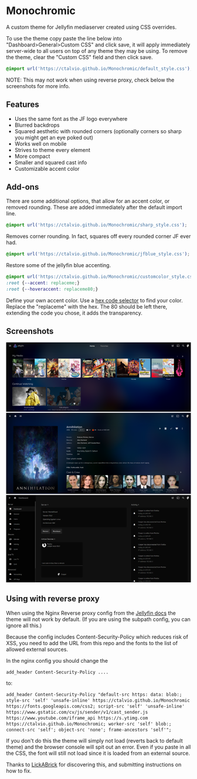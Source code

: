 # Monochromic
A custom theme for Jellyfin mediaserver created using CSS overrides. 

To use the theme copy paste the line below into "Dashboard>General>Custom CSS" and click save, it will apply immediately server-wide to all users on top of any theme they may be using. To remove the theme, clear the "Custom CSS" field and then click save.
```css
@import url('https://ctalvio.github.io/Monochromic/default_style.css');
```

NOTE: This may not work when using reverse proxy, check below the screenshots for more info.

## Features
- Uses the same font as the JF logo everywhere
- Blurred backdrops
- Squared aesthetic with rounded corners (optionally corners so sharp you might get an eye poked out)
- Works well on mobile
- Strives to theme every element
- More compact
- Smaller and squared cast info
- Customizable accent color

## Add-ons

There are some additional options, that allow for an accent color, or removed rounding. These are added immediately after the default import line.

```css
@import url('https://ctalvio.github.io/Monochromic/sharp_style.css');
```

Removes corner rounding. In fact, squares off  every rounded corner JF ever had.

```css
@import url('https://ctalvio.github.io/Monochromic/jfblue_style.css');
```

Restore some of the jellyfin blue accenting.

```css
@import url('https://ctalvio.github.io/Monochromic/customcolor_style.css');
:root {--accent: replaceme;}
:root {--hoveraccent: replaceme80;}
```

Define your own accent color. Use a [hex code selector](https://www.hexcolortool.com/) to find your color. Replace the "replaceme" with the hex. The 80 should be left there, extending the code you chose, it adds the transparency.

## Screenshots

![one](screenshots/1.png)
![two](screenshots/2.png)
![three](screenshots/3.png)


## Using with reverse proxy

When using the Nginx Reverse proxy config from the [Jellyfin docs](https://jellyfin.org/docs/general/networking/nginx.html) the theme will not work by default. (If you are using the subpath config, you can ignore all this.)

Because the config includes Content-Security-Policy which reduces risk of XSS, you need to add the URL from this repo and the fonts to the list of allowed external sources.

In the nginx config you should change the
```
add_header Content-Security-Policy ....
```
to:
```
add_header Content-Security-Policy "default-src https: data: blob:; style-src 'self' 'unsafe-inline' https://ctalvio.github.io/Monochromic https://fonts.googleapis.com/css2; script-src 'self' 'unsafe-inline' https://www.gstatic.com/cv/js/sender/v1/cast_sender.js https://www.youtube.com/iframe_api https://s.ytimg.com https://ctalvio.github.io/Monochromic; worker-src 'self' blob:; connect-src 'self'; object-src 'none'; frame-ancestors 'self'";
```

If you don't do this the theme will simply not load (reverts back to default theme) and the browser console will spit out an error. Even if you paste in all the CSS, the font will still not load since it is loaded from an external source.

Thanks to [LickABrick](https://github.com/LickABrick) for discovering this, and submitting instructions on how to fix.
